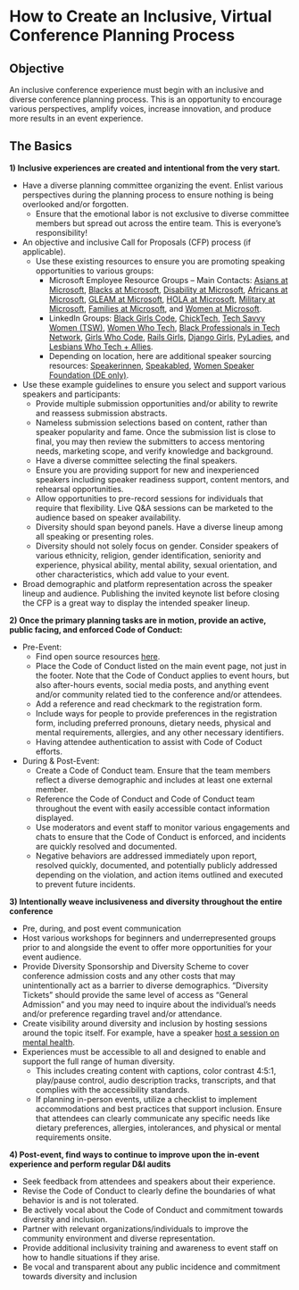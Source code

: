 # How to Create an Inclusive, Virtual Conference Planning Process 

## Objective 
An inclusive conference experience must begin with an inclusive and diverse conference planning process. This is an opportunity to encourage various perspectives, amplify voices, increase innovation, and produce more results in an event experience.  

## The Basics 
**1) Inclusive experiences are created and intentional from the very start.** 
  * Have a diverse planning committee organizing the event. Enlist various perspectives during the planning process to ensure nothing is being overlooked and/or forgotten. 
    * Ensure that the emotional labor is not exclusive to diverse committee members but spread out across the entire team. This is everyone’s responsibility! 
  * An objective and inclusive Call for Proposals (CFP) process (if applicable). 
    * Use these existing resources to ensure you are promoting speaking opportunities to various groups:  
      * Microsoft Employee Resource Groups – Main Contacts: [Asians at Microsoft](mailto:dili@microsoft.com), [Blacks at Microsoft](mailto:melindm@microsoft.com), [Disability at Microsoft](mailto:andypalm@microsoft.com), [Africans at Microsoft](mailto:jomusamb@microsoft.com), [GLEAM at Microsoft](mailto:nboyd@microsoft.com), [HOLA at Microsoft](mailto:dimarti@microsoft.com), [Military at Microsoft](mailto:brhuntin@microsoft.com), [Families at Microsoft](mailto:jestum@microsoft.com), and [Women at Microsoft](mailto:kath@microsoft.com). 
      * LinkedIn Groups: [Black Girls Code](https://www.linkedin.com/company/black-girls-code/people/), [ChickTech](https://www.linkedin.com/company/chicktech/people/), [Tech Savvy Women (TSW)](https://www.linkedin.com/groups/124180/), [Women Who Tech](https://www.linkedin.com/company/women-who-tech/), [Black Professionals in Tech Network](https://www.linkedin.com/company/bptn/), [Girls Who Code](https://www.linkedin.com/school/girlswhocode/), [Rails Girls](https://www.linkedin.com/company/rails-girls/), [Django Girls](https://www.linkedin.com/company/django-girls/), [PyLadies](https://www.linkedin.com/groups/3984711/), and [Lesbians Who Tech + Allies](https://www.linkedin.com/company/lesbians-who-tech/). 
      * Depending on location, here are additional speaker sourcing resources: [Speakerinnen](https://speakerinnen.org/), [Speakabled](https://www.speakabled.com/), [Women Speaker Foundation (DE only)](https://women-speaker-foundation.jimdo.com/).  
  * Use these example guidelines to ensure you select and support various speakers and participants:  
      * Provide multiple submission opportunities and/or ability to rewrite and reassess submission abstracts. 
      * Nameless submission selections based on content, rather than speaker popularity and fame. Once the submission list is close to final, you may then review the submitters to access mentoring needs, marketing scope, and verify knowledge and background. 
      * Have a diverse committee selecting the final speakers. 
      * Ensure you are providing support for new and inexperienced speakers including speaker readiness support, content mentors, and rehearsal opportunities.  
      * Allow opportunities to pre-record sessions for individuals that require that flexibility. Live Q&A sessions can be marketed to the audience based on speaker availability. 
      * Diversity should span beyond panels. Have a diverse lineup among all speaking or presenting roles. 
      * Diversity should not solely focus on gender. Consider speakers of various ethnicity, religion, gender identification, seniority and experience, physical ability, mental ability, sexual orientation, and other characteristics, which add value to your event. 
  * Broad demographic and platform representation across the speaker lineup and audience. Publishing the invited keynote list before closing the CFP is a great way to display the intended speaker lineup.    

**2) Once the primary planning tasks are in motion, provide an active, public facing, and enforced Code of Conduct:**
  * Pre-Event: 
    * Find open source resources [here](https://github.com/jennymevents/virtual-events/blob/main/virtual-event-code-of-conduct.md). 
    * Place the Code of Conduct listed on the main event page, not just in the footer. Note that the Code of Conduct applies to event hours, but also after-hours events, social media posts, and anything event and/or community related tied to the conference and/or attendees.  
    * Add a reference and read checkmark to the registration form.  
    * Include ways for people to provide preferences in the registration form, including preferred pronouns, dietary needs, physical and mental requirements, allergies, and any other necessary identifiers.  
    * Having attendee authentication to assist with Code of Coduct efforts. 
  * During & Post-Event: 
    * Create a Code of Conduct team. Ensure that the team members reflect a diverse demographic and includes at least one external member.  
    * Reference the Code of Conduct and Code of Conduct team throughout the event with easily accessible contact information displayed. 
    * Use moderators and event staff to monitor various engagements and chats to ensure that the Code of Conduct is enforced, and incidents are quickly resolved and documented. 
    * Negative behaviors are addressed immediately upon report, resolved quickly, documented, and potentially publicly addressed depending on the violation, and action items outlined and executed to prevent future incidents. 

**3) Intentionally weave inclusiveness and diversity throughout the entire conference**
  * Pre, during, and post event communication 
  * Host various workshops for beginners and underrepresented groups prior to and alongside the event to offer more opportunities for your event audience.  
  * Provide Diversity Sponsorship and Diversity Scheme to cover conference admission costs and any other costs that may unintentionally act as a barrier to diverse demographics. “Diversity Tickets” should provide the same level of access as “General Admission” and you may need to inquire about the individual’s needs and/or preference regarding travel and/or attendance.  
  * Create visibility around diversity and inclusion by hosting sessions around the topic itself. For example, have a speaker [host a session on mental health](http://mhprompt.org/).  
  * Experiences must be accessible to all and designed to enable and support the full range of human diversity.  
    * This includes creating content with captions, color contrast 4:5:1, play/pause control, audio description tracks, transcripts, and that complies with the accessibility standards.
    * If planning in-person events, utilize a checklist to implement accommodations and best practices that support inclusion. Ensure that attendees can clearly communicate any specific needs like dietary preferences, allergies, intolerances, and physical or mental requirements onsite.  

**4) Post-event, find ways to continue to improve upon the in-event experience and perform regular D&I audits**  
  * Seek feedback from attendees and speakers about their experience. 
  * Revise the Code of Conduct to clearly define the boundaries of what behavior is and is not tolerated.  
  * Be actively vocal about the Code of Conduct and commitment towards diversity and inclusion. 
  * Partner with relevant organizations/individuals to improve the community environment and diverse representation. 
  * Provide additional inclusivity training and awareness to event staff on how to handle situations if they arise. 
  * Be vocal and transparent about any public incidence and commitment towards diversity and inclusion 
